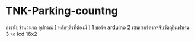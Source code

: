 # TNK-Parking-countng
การนับจำนวนรถ
อุปกรณ์ [ หลักๆสิ่งที่ต้องมี ]
1  บอร์ด arduino
2  เซนเซอร์ตรวจจับวัตถุอินฟาเรด
3  จอ lcd 16x2
